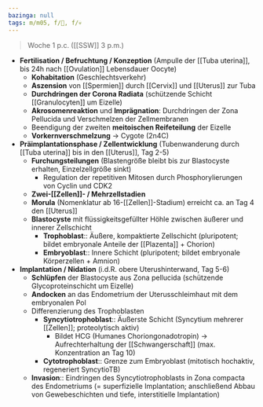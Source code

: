 ```yaml
---
bazinga: null
tags: m/m05, f/🐣, f/💀
---
```

> Woche 1 p.c. ([[SSW]] 3 p.m.)

- **Fertilisation / Befruchtung / Konzeption** (Ampulle der [[Tuba uterina]], bis 24h nach [[Ovulation]] Lebensdauer Oocyte)
    - **Kohabitation** (Geschlechtsverkehr)
    - **Aszension** von [[Spermien]] durch [[Cervix]] und [[Uterus]] zur Tuba
    - **Durchdringen der Corona Radiata** (schützende Schicht [[Granulocyten]] um Eizelle)
    - **Akrosomenreaktion** und **Imprägnation**: Durchdringen der Zona Pellucida und Verschmelzen der Zellmembranen
    - Beendigung der zweiten **meitoischen Reifeteilung** der Eizelle
    - **Vorkernverschmelzung** → Cygote (2n4C)
- **Präimplantationsphase / Zellentwicklung** (Tubenwanderung durch [[Tuba uterina]] bis in den [[Uterus]], Tag 2-5)
    - **Furchungsteilungen** (Blastengröße bleibt bis zur Blastocyste erhalten, Einzelzellgröße sinkt)
        - Regulation der repetitiven Mitosen durch Phosphorylierungen von Cyclin und CDK2
    - **Zwei-[[Zellen]]- / Mehrzellstadien**
    - **Morula** (Nomenklatur ab 16-[[Zellen]]-Stadium) erreicht ca. an Tag 4 den [[Uterus]]
    - **Blastocyste** mit flüssigkeitsgefüllter Höhle zwischen äußerer und innerer Zellschicht
        - **Trophoblast**:: Äußere, kompaktierte Zellschicht (pluripotent; bildet embryonale Anteile der [[Plazenta]] + Chorion)
        - **Embryoblast**:: Innere Schicht (pluripotent; bildet embryonale Körperzellen + Amnion)
- **Implantation / Nidation** (i.d.R. obere Uterushinterwand, Tag 5-6)
    - **Schlüpfen** der Blastocyste aus Zona pellucida (schützende Glycoproteinschicht um Eizelle)
    - **Andocken** an das Endometrium der Uterusschleimhaut mit dem embryonalen Pol
    - Differenzierung des Trophoblasten
        - **Syncytiotrophoblast**:: Äußerste Schicht (Syncytium mehrerer [[Zellen]]; proteolytisch aktiv)
            - Bildet HCG (Humanes Choriongonadotropin) → Aufrechterhaltung der [[Schwangerschaft]] (max. Konzentration an Tag 10)
        - **Cytotrophoblast**:: Grenze zum Embryoblast (mitotisch hochaktiv, regeneriert SyncytioTB)
    - **Invasion**:: Eindringen des Syncytiotrophoblasts in Zona compacta des Endometriums (= superfizielle Implantation; anschließend Abbau von Gewebeschichten und tiefe, interstitielle Implantation)